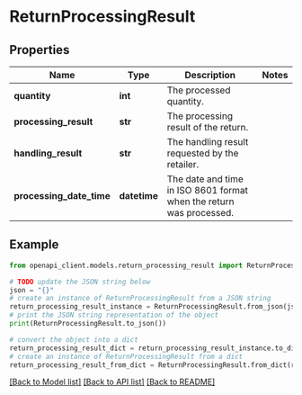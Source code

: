 # ReturnProcessingResult


## Properties

Name | Type | Description | Notes
------------ | ------------- | ------------- | -------------
**quantity** | **int** | The processed quantity. | 
**processing_result** | **str** | The processing result of the return. | 
**handling_result** | **str** | The handling result requested by the retailer. | 
**processing_date_time** | **datetime** | The date and time in ISO 8601 format when the return was processed. | 

## Example

```python
from openapi_client.models.return_processing_result import ReturnProcessingResult

# TODO update the JSON string below
json = "{}"
# create an instance of ReturnProcessingResult from a JSON string
return_processing_result_instance = ReturnProcessingResult.from_json(json)
# print the JSON string representation of the object
print(ReturnProcessingResult.to_json())

# convert the object into a dict
return_processing_result_dict = return_processing_result_instance.to_dict()
# create an instance of ReturnProcessingResult from a dict
return_processing_result_from_dict = ReturnProcessingResult.from_dict(return_processing_result_dict)
```
[[Back to Model list]](../README.md#documentation-for-models) [[Back to API list]](../README.md#documentation-for-api-endpoints) [[Back to README]](../README.md)


